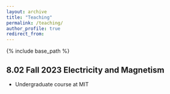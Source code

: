 ```yaml
---
layout: archive
title: "Teaching"
permalink: /teaching/
author_profile: true
redirect_from:
---
```


{% include base_path %}

## 8.02 Fall 2023 Electricity and Magnetism 
* Undergraduate course at MIT 

